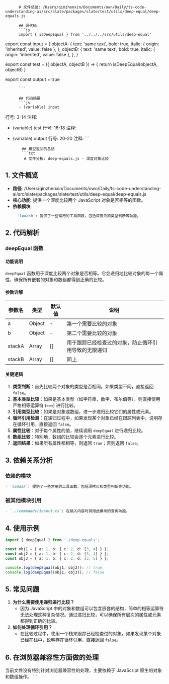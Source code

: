 
          # 文件总结: /Users/qinzhenxin/Documents/own/Daily/ts-code-understanding-ai/src/slate/packages/slate/test/utils/deep-equal/deep-equals.js

          ## 源代码
          ```js
          import { isDeepEqual } from '../../../src/utils/deep-equal'

export const input = {
  objectA: {
    text: 'same text',
    bold: true,
    italic: { origin: 'inherited', value: false },
  },
  objectB: {
    text: 'same text',
    bold: true,
    italic: { origin: 'inherited', value: false },
  },
}

export const test = ({ objectA, objectB }) => {
  return isDeepEqual(objectA, objectB)
}

export const output = true

          ```

          ## 代码摘要
          ```js
          - (variable) input
  行号: 3-14
  注释: 

- (variable) test
  行号: 16-18
  注释: 

- (variable) output
  行号: 20-20
  注释: 
          ```

          ## 模型返回的总结
          ```txt
           # 文件分析: deep-equals.js - 深度对象比较

## 1. 文件概览
- **路径**: /Users/qinzhenxin/Documents/own/Daily/ts-code-understanding-ai/src/slate/packages/slate/test/utils/deep-equal/deep-equals.js
- **核心功能**: 提供一个深度比较两个 JavaScript 对象是否相等的函数。
- **依赖模块**: 
  ```markdown
  - `lodash`: 提供了一些常用的工具函数，包括深拷贝和类型判断等功能。
  ```

## 2. 代码解析
### deepEqual 函数
#### 功能说明
`deepEqual` 函数用于深度比较两个对象是否相等。它会递归地比较对象的每一个属性，确保所有嵌套的对象和数组都得到正确的比较。

#### 参数详解
| 参数名 | 类型 | 默认值 | 说明 |
|--------|------|--------|------|
| a | Object | - | 第一个需要比较的对象 |
| b | Object | - | 第二个需要比较的对象 |
| stackA | Array | [] | 用于跟踪已经检查过的对象，防止循环引用导致的无限递归 |
| stackB | Array | [] | 同上 |

#### 关键逻辑
1. **类型判断**：首先比较两个对象的类型是否相同。如果类型不同，直接返回 `false`。
2. **基本类型比较**：如果是基本类型（如字符串、数字、布尔值等），则直接使用严格相等运算符 (`===`) 进行比较。
3. **引用类型比较**：如果是对象或数组，进一步递归比较它们的属性或元素。
4. **循环引用检测**：在递归过程中，如果发现某个对象已经在跟踪列表中，说明存在循环引用，直接返回 `false`。
5. **属性比较**：对于每个属性的值，继续调用 `deepEqual` 进行递归比较。
6. **数组比较**：特别地，数组的比较会逐个元素进行比较。
7. **返回结果**：如果所有属性都相等，则返回 `true`；否则返回 `false`。

## 3. 依赖关系分析
### 依赖的模块
```markdown
- `lodash`: 提供了一些常用的工具函数，包括深拷贝和类型判断等功能。
```
### 被其他模块引用
```markdown
- `../commands/insert.ts`: 在插入内容时调用此模块的查询功能。
```

## 4. 使用示例
```typescript
import { deepEqual } from './deep-equals';

const obj1 = { a: 1, b: { c: 2, d: [3, 4] } };
const obj2 = { a: 1, b: { c: 2, d: [3, 4] } };
const obj3 = { a: 1, b: { c: 2, d: [3, 5] } };

console.log(deepEqual(obj1, obj2)); // true
console.log(deepEqual(obj1, obj3)); // false
```

## 5. 常见问题
1. **为什么需要使用递归进行比较？**
   - 因为 JavaScript 中的对象和数组可以包含嵌套的结构，简单的相等运算符无法处理这种复杂情况。通过递归比较，可以确保所有层次的属性或元素都得到正确的比较。
2. **如何处理循环引用？**
   - 在比较过程中，使用一个栈来跟踪已经检查过的对象，如果发现某个对象已经在栈中，说明存在循环引用，直接返回 `false`。

## 6. 在浏览器兼容性方面做的处理
当前文件没有特别针对浏览器兼容性的处理，主要依赖于 JavaScript 原生的对象和数组操作。
          ```
        